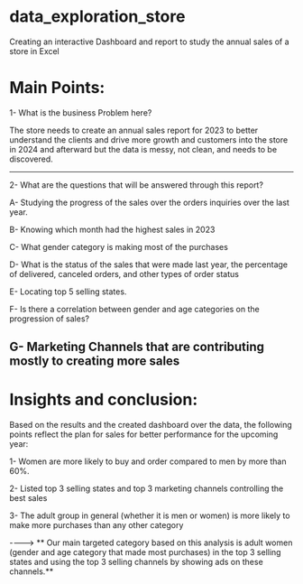 # data_exploration_store
Creating an interactive Dashboard and report to study the annual sales of a store in Excel

# Main Points:

1- What is the business Problem here?

The store needs to create an annual sales report for 2023 to better understand the clients and drive more growth and customers into the store in 2024 and afterward but the data is messy, not clean, and needs to be discovered.

-----------------------------------------------------------------------------------------------------------------------------------------------------------------------------------------------------------------------------------

2- What are the questions that will be answered through this report?

   A- Studying the progress of the sales over the orders inquiries over the last year.
   
   B- Knowing which month had the highest sales in 2023

   C- What gender category is making most of the purchases

   D- What is the status of the sales that were made last year, the percentage of delivered, canceled orders, and other types of order status

   E- Locating top 5 selling states.

   F- Is there a correlation between gender and age categories on the progression of sales?
   
   G- Marketing Channels that are contributing mostly to creating more sales
-------------------------------------------------------------------------------------------------------------------------------------------------------------------------------------------------------------------------------------

# Insights and conclusion:
Based on the results and the created dashboard over the data, the following points reflect the plan for sales for better performance for the upcoming year:

1- Women are more likely to buy and order compared to men by more than 60%.

2- Listed top 3 selling states and top 3 marketing channels controlling the best sales 

3- The adult group in general (whether it is men or women) is more likely to make more purchases than any other category

----> ** Our main targeted category based on this analysis is adult women (gender and age category that made most purchases) in the top 3 selling states and using the top 3 selling channels by showing ads on these channels.**


  



